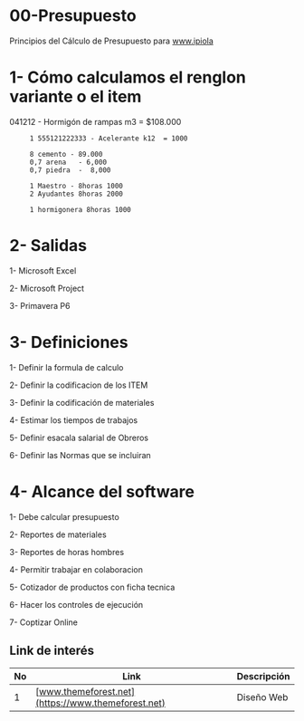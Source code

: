 # 00-Presupuesto
Principios del Cálculo de Presupuesto para www.ipiola

1- Cómo calculamos el renglon variante o el item
==================================================================
041212 - Hormigón de rampas m3 = $108.000
        
         1 555121222333 - Acelerante k12  = 1000
     
         8 cemento - 89.000
         0,7 arena   - 6,000
         0,7 piedra  -  8,000
         
         1 Maestro - 8horas 1000
         2 Ayudantes 8horas 2000
         
         1 hormigonera 8horas 1000
         
2- Salidas
==================================================================
1- Microsoft Excel

2- Microsoft Project

3- Primavera P6

3- Definiciones
==================================================================
1- Definir la formula de calculo

2- Definir la codificacion de los ITEM

3- Definir la codificación de materiales

4- Estimar los tiempos de trabajos

5- Definir esacala salarial de Obreros

6- Definir las Normas que se incluiran

4- Alcance del software
==================================================================
1- Debe calcular presupuesto

2- Reportes de materiales

3- Reportes de horas hombres

4- Permitir trabajar en colaboracion

5- Cotizador de productos con ficha tecnica

6- Hacer los controles de ejecución

7- Coptizar Online



[//]: # (addons)
Link de interés
--------------
No | Link | Descripción
--- | --- | ---
 1 | [www.themeforest.net](https://www.themeforest.net) | Diseño Web

